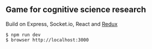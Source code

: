 ## Game for cognitive science research

Build on Express, Socket.io, React and [Redux](https://github.com/gaearon/redux)

```
$ npm run dev
$ browser http://localhost:3000
```
